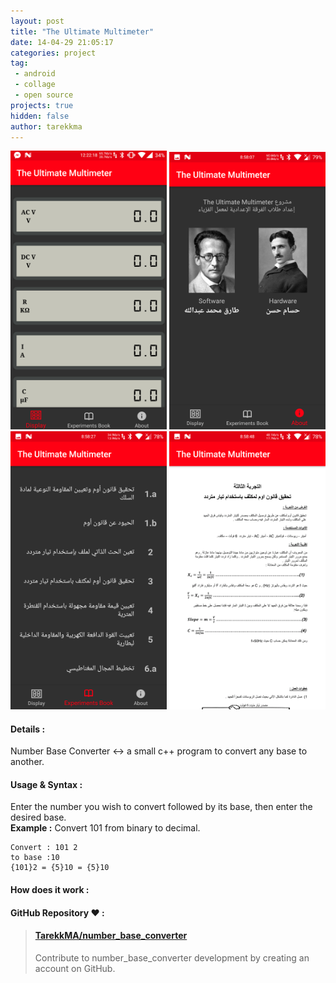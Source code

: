 ```yaml
---
layout: post
title: "The Ultimate Multimeter"
date: 14-04-29 21:05:17
categories: project
tag:
 - android
 - collage
 - open source
projects: true
hidden: false
author: tarekkma
---
```


<img src="../assets/images/posts/The-Ultimate-Multimeter/mobile0.png" alt="Drawing" style="width: 250px;"/>
<img src="../assets/images/posts/The-Ultimate-Multimeter/mobile1.png" alt="Drawing" style="width: 250px;"/>
<img src="../assets/images/posts/The-Ultimate-Multimeter/mobile2.png" alt="Drawing" style="width: 250px;"/>
<img src="../assets/images/posts/The-Ultimate-Multimeter/mobile3.png" alt="Drawing" style="width: 250px;"/>


#### Details :
Number Base Converter :left_right_arrow: a small c++ program to convert any base to another.

#### Usage & Syntax :
Enter the number you wish to convert followed by its base, then enter the desired base.    
**Example :**
Convert 101 from binary to decimal.
```
Convert : 101 2
to base :10
{101}2 = {5}10 = {5}10
```

#### How does it work :


#### GitHub Repository :heart: :
<blockquote class="embedly-card"><h4><a href="https://github.com/TarekkMA/number_base_converter/blob/master/main.cpp">TarekkMA/number_base_converter</a></h4><p>Contribute to number_base_converter development by creating an account on GitHub.</p></blockquote>
<script async src="//cdn.embedly.com/widgets/platform.js" charset="UTF-8"></script>
